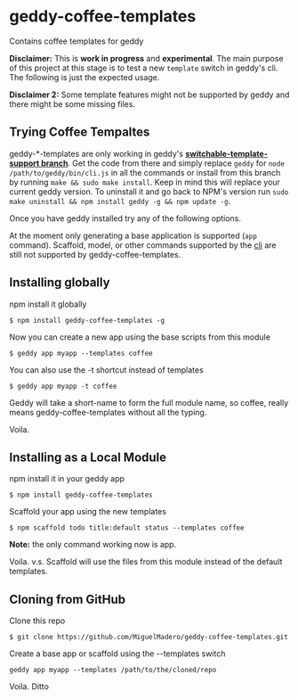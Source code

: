 geddy-coffee-templates
==========================

Contains coffee templates for geddy

__Disclaimer:__ This is __work in progress__ and __experimental__. The main purpose of this project at this stage is to test a new `template` switch in geddy's cli. The following is just the expected usage. 

__Disclaimer 2:__ Some template features might not be supported by geddy and there might be some missing files. 

## Trying Coffee Tempaltes

geddy-*-templates are only working in geddy's **[switchable-template-support branch](https://github.com/mde/geddy/tree/switachable-template-support)**. Get the code from there and simply replace `geddy` for `node /path/to/geddy/bin/cli.js` in all the commands or install from this branch by running `make && sudo make install`. Keep in mind this will replace your current geddy version. To uninstall it and go back to NPM's version run `sudo make uninstall && npm install geddy -g && npm update -g`. 

 Once you have geddy installed try any of the following options. 

At the moment only generating a base application is supported (`app` command). Scaffold, model, or other commands supported by the [cli](http://geddyjs.org/documentation#CLI) are still not supported by geddy-coffee-templates.

## Installing globally

npm install it globally

`$ npm install geddy-coffee-templates -g`

Now you can create a new app using the base scripts from this module

`$ geddy app myapp --templates coffee`

You can also use the -t shortcut instead of templates

`$ geddy app myapp -t coffee`

Geddy will take a short-name to form the full module name, so coffee, really means geddy-coffee-templates without all the typing.

Voila.

## Installing as a Local Module

npm install it in your geddy app

`$ npm install geddy-coffee-templates`

Scaffold your app using the new templates

`$ npm scaffold todo title:default status --templates coffee`

**Note:** the only command working now is app. 

Voila. v.s. Scaffold will use the files from this module instead of the default templates. 

## Cloning from GitHub

Clone this repo

`$ git clone https://github.com/MiguelMadero/geddy-coffee-templates.git`

Create a base app or scaffold using the --templates switch

`geddy app myapp --templates /path/to/the/cloned/repo`

Voila. Ditto